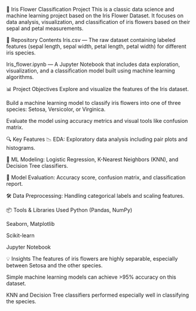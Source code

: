 🌸 Iris Flower Classification Project
This is a classic data science and machine learning project based on the Iris Flower Dataset. It focuses on data analysis, visualization, and classification of iris flowers based on their sepal and petal measurements.

📁 Repository Contents
Iris.csv — The raw dataset containing labeled features (sepal length, sepal width, petal length, petal width) for different iris species.

Iris_flower.ipynb — A Jupyter Notebook that includes data exploration, visualization, and a classification model built using machine learning algorithms.

📊 Project Objectives
Explore and visualize the features of the Iris dataset.

Build a machine learning model to classify iris flowers into one of three species: Setosa, Versicolor, or Virginica.

Evaluate the model using accuracy metrics and visual tools like confusion matrix.

🔍 Key Features
📉 EDA: Exploratory data analysis including pair plots and histograms.

🧠 ML Modeling: Logistic Regression, K-Nearest Neighbors (KNN), and Decision Tree classifiers.

🎯 Model Evaluation: Accuracy score, confusion matrix, and classification report.

🛠️ Data Preprocessing: Handling categorical labels and scaling features.

📦 Tools & Libraries Used
Python (Pandas, NumPy)

Seaborn, Matplotlib

Scikit-learn

Jupyter Notebook

💡 Insights
The features of iris flowers are highly separable, especially between Setosa and the other species.

Simple machine learning models can achieve >95% accuracy on this dataset.

KNN and Decision Tree classifiers performed especially well in classifying the species.
